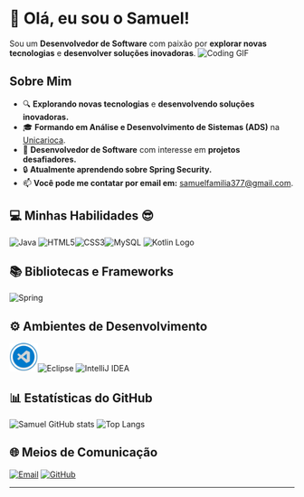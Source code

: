 # 👋 Olá, eu sou o **Samuel!**

Sou um **Desenvolvedor de Software** com paixão por **explorar novas tecnologias** e **desenvolver soluções inovadoras**.
![Coding GIF](https://media.giphy.com/media/WUlplcMpOCEmTGBtBW/giphy.gif)


## **Sobre Mim**

- 🔍 **Explorando novas tecnologias** e **desenvolvendo soluções inovadoras.**
- 🎓 **Formando em Análise e Desenvolvimento de Sistemas (ADS)** na [Unicarioca](https://unicarioca.edu.br/).
- 💼 **Desenvolvedor de Software** com interesse em **projetos desafiadores.**
- 🔒 **Atualmente aprendendo sobre Spring Security.**
- 📫 **Você pode me contatar por email em:** [samuelfamilia377@gmail.com](mailto:samuelfamilia377@gmail.com).

## **💻 Minhas Habilidades 😎**

<img width="50px" src="https://cdn.jsdelivr.net/gh/devicons/devicon@latest/icons/java/java-original.svg" alt="Java" /> <img width="50px" src="https://cdn.jsdelivr.net/gh/devicons/devicon@latest/icons/html5/html5-original-wordmark.svg" alt="HTML5" /><img width="50px" src="https://cdn.jsdelivr.net/gh/devicons/devicon@latest/icons/css3/css3-original-wordmark.svg" alt="CSS3" /><img width="50px" src="https://cdn.jsdelivr.net/gh/devicons/devicon@latest/icons/mysql/mysql-original.svg" alt="MySQL" /> <img src="https://upload.wikimedia.org/wikipedia/commons/7/74/Kotlin_Icon.png" alt="Kotlin Logo" width="50px">




## **📚 Bibliotecas e Frameworks**

<img width="45px" src="https://cdn.jsdelivr.net/gh/devicons/devicon@latest/icons/spring/spring-original.svg" alt="Spring" />

## **⚙️ Ambientes de Desenvolvimento**

<img width="50px" src="https://github.com/Pedro-Murilo/icons-for-readme/blob/main/.github/vscode-icon.svg" alt="VSCode" /><img width="50px" src="https://cdn.jsdelivr.net/gh/devicons/devicon@latest/icons/eclipse/eclipse-original.svg" alt="Eclipse" /> <img src="https://upload.wikimedia.org/wikipedia/commons/d/d5/IntelliJ_IDEA_Logo.svg" alt="IntelliJ IDEA" width="50px" height="40"/>


## **📊 Estatísticas do GitHub**

![Samuel GitHub stats](https://github-readme-stats.vercel.app/api?username=SamuelSantos20&show_icons=true&theme=aura) 
![Top Langs](https://github-readme-stats.vercel.app/api/top-langs/?username=SamuelSantos20&layout=compact&theme=vision-friendly-dark)

## **🌐 Meios de Comunicação**

[![Email](https://img.shields.io/badge/Email-blue?style=for-the-badge&logo=gmail)](mailto:samuelfamilia377@gmail.com)
[![GitHub](https://img.shields.io/badge/GitHub-181717?style=for-the-badge&logo=github&logoColor=white)](https://github.com/SamuelSantos20)

---
